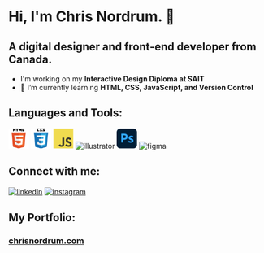 # Hi, I'm Chris Nordrum. 👋
## A digital designer and front-end developer from Canada.

- I'm working on my **Interactive Design Diploma at SAIT**
- 🌱 I’m currently learning **HTML, CSS, JavaScript, and Version Control**



## Languages and Tools:
<p align="left"><img src="https://raw.githubusercontent.com/devicons/devicon/master/icons/html5/html5-original-wordmark.svg" alt="html5" width="40" height="40">
<img src="https://raw.githubusercontent.com/devicons/devicon/master/icons/css3/css3-original-wordmark.svg" alt="css3" width="40" height="40">
<img src="https://raw.githubusercontent.com/devicons/devicon/master/icons/javascript/javascript-original.svg" alt="javascript" width="40" height="40">
<img src="https://www.vectorlogo.zone/logos/adobe_illustrator/adobe_illustrator-icon.svg" alt="illustrator" width="40" height="40">
<img src="https://raw.githubusercontent.com/devicons/devicon/master/icons/photoshop/photoshop-original.svg" alt="photoshop" width="40" height="40">
<img src="https://www.vectorlogo.zone/logos/figma/figma-icon.svg" alt="figma" width="40" height="40"></p>

## Connect with me:
<a href="https://linkedin.com/in/chris-nordrum" target="blank"><img align="center" src="https://raw.githubusercontent.com/rahuldkjain/github-profile-readme-generator/master/src/images/icons/Social/linked-in-alt.svg" alt="linkedin" height="30" width="40"></a>
<a href="https://instagram.com/chrishnordrum" target="blank"><img align="center" src="https://raw.githubusercontent.com/rahuldkjain/github-profile-readme-generator/master/src/images/icons/Social/instagram.svg" alt="instagram" height="30" width="40"></a>

## My Portfolio:
### [chrisnordrum.com](https://chrisnordrum.com/)